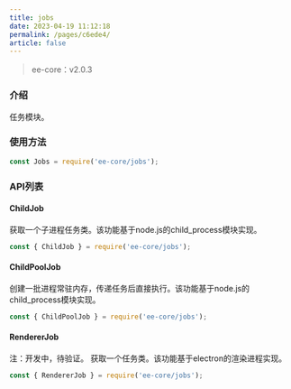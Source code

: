 ```yaml
---
title: jobs
date: 2023-04-19 11:12:18
permalink: /pages/c6ede4/
article: false
---
```


> ee-core：v2.0.3

###  介绍
任务模块。

###  使用方法
```javascript
const Jobs = require('ee-core/jobs');
```

###  API列表
####  ChildJob
获取一个子进程任务类。该功能基于node.js的child_process模块实现。
```javascript
const { ChildJob } = require('ee-core/jobs');
```

####  ChildPoolJob
创建一批进程常驻内存，传递任务后直接执行。该功能基于node.js的child_process模块实现。
```javascript
const { ChildPoolJob } = require('ee-core/jobs');
```

####  RendererJob
注：开发中，待验证。
获取一个任务类。该功能基于electron的渲染进程实现。
```javascript
const { RendererJob } = require('ee-core/jobs');
```








